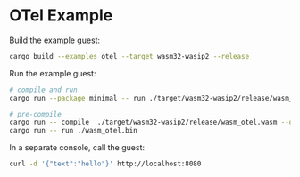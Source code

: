 # OTel Example

Build the example guest:

```bash
cargo build --examples otel --target wasm32-wasip2 --release
```

Run the example guest:

```bash
# compile and run
cargo run --package minimal -- run ./target/wasm32-wasip2/release/wasm_otel.wasm

# pre-compile
cargo run -- compile  ./target/wasm32-wasip2/release/wasm_otel.wasm --output ./wasm_otel.bin
cargo run -- run ./wasm_otel.bin
```

In a separate console, call the guest:

```bash
curl -d '{"text":"hello"}' http://localhost:8080
```